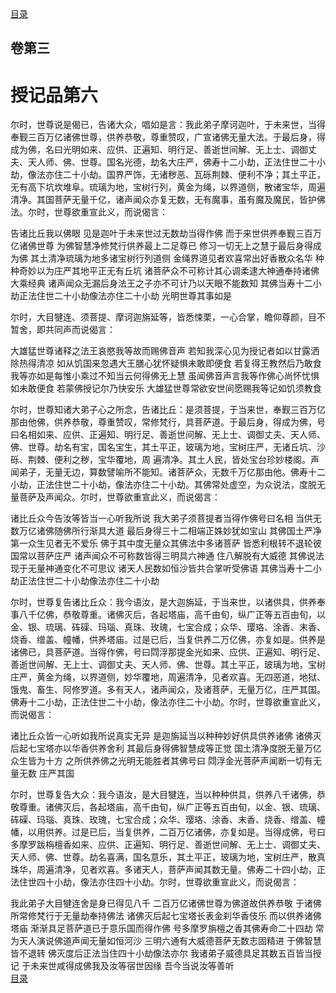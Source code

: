 <div class="menu"><a href="/lotus-sutra/#/table-of-contents">目录</a></div>
<hgroup>
  <h2>卷第三</h2>
  <h1>授记品第六</h1>
</hgroup>
<p>
  尔时，世尊说是偈已，告诸大众，唱如是言：我此弟子摩诃迦叶，于未来世，当得奉觐三百万亿诸佛世尊，供养恭敬，尊重赞叹，广宣诸佛无量大法。于最后身，得成为佛，名曰光明如来、应供、正遍知、明行足、善逝世间解、无上士、调御丈夫、天人师、佛、世尊。国名光德，劫名大庄严，佛寿十二小劫，正法住世二十小劫，像法亦住二十小劫。国界严饰，无诸秽恶、瓦砾荆棘、便利不净；其土平正，无有高下坑坎堆阜。琉璃为地，宝树行列，黄金为绳，以界道侧，散诸宝华，周遍清净。其国菩萨无量千亿，诸声闻众亦复无数，无有魔事，虽有魔及魔民，皆护佛法。尔时，世尊欲重宣此义，而说偈言：
</p>
<div class="commentary">
  <span class="commentary__sentence">告诸比丘</span
  ><span class="commentary__sentence">我以佛眼</span>
  <span class="commentary__sentence">见是迦叶</span
  ><span class="commentary__sentence">于未来世</span
  ><span class="commentary__sentence">过无数劫</span
  ><span class="commentary__sentence">当得作佛</span>
  <span class="commentary__sentence">而于来世</span
  ><span class="commentary__sentence">供养奉觐</span
  ><span class="commentary__sentence">三百万亿</span
  ><span class="commentary__sentence">诸佛世尊</span>
  <span class="commentary__sentence">为佛智慧</span
  ><span class="commentary__sentence">净修梵行</span
  ><span class="commentary__sentence">供养最上</span
  ><span class="commentary__sentence">二足尊已</span>
  <span class="commentary__sentence">修习一切</span
  ><span class="commentary__sentence">无上之慧</span
  ><span class="commentary__sentence">于最后身</span
  ><span class="commentary__sentence">得成为佛</span>
  <span class="commentary__sentence">其土清净</span
  ><span class="commentary__sentence">琉璃为地</span
  ><span class="commentary__sentence">多诸宝树</span
  ><span class="commentary__sentence">行列道侧</span>
  <span class="commentary__sentence">金绳界道</span
  ><span class="commentary__sentence">见者欢喜</span
  ><span class="commentary__sentence">常出好香</span
  ><span class="commentary__sentence">散众名华</span>
  <span class="commentary__sentence">种种奇妙</span
  ><span class="commentary__sentence">以为庄严</span
  ><span class="commentary__sentence">其地平正</span
  ><span class="commentary__sentence">无有丘坑</span>
  <span class="commentary__sentence">诸菩萨众</span
  ><span class="commentary__sentence">不可称计</span
  ><span class="commentary__sentence">其心调柔</span
  ><span class="commentary__sentence">逮大神通</span
  ><span class="commentary__sentence">奉持诸佛</span
  ><span class="commentary__sentence">大乘经典</span>
  <span class="commentary__sentence">诸声闻众</span
  ><span class="commentary__sentence">无漏后身</span
  ><span class="commentary__sentence">法王之子</span
  ><span class="commentary__sentence">亦不可计</span
  ><span class="commentary__sentence">乃以天眼</span
  ><span class="commentary__sentence">不能数知</span>
  <span class="commentary__sentence">其佛当寿</span
  ><span class="commentary__sentence">十二小劫</span
  ><span class="commentary__sentence">正法住世</span
  ><span class="commentary__sentence">二十小劫</span
  ><span class="commentary__sentence">像法亦住</span
  ><span class="commentary__sentence">二十小劫</span>
  <span class="commentary__sentence">光明世尊</span
  ><span class="commentary__sentence">其事如是</span>
</div>
<p>
  尔时，大目犍连、须菩提、摩诃迦旃延等，皆悉悚栗，一心合掌，瞻仰尊颜，目不暂舍，即共同声而说偈言：
</p>
<div class="commentary">
  <span class="commentary__sentence">大雄猛世尊</span
  ><span class="commentary__sentence">诸释之法王</span
  ><span class="commentary__sentence">哀愍我等故</span
  ><span class="commentary__sentence">而赐佛音声</span>
  <span class="commentary__sentence">若知我深心</span
  ><span class="commentary__sentence">见为授记者</span
  ><span class="commentary__sentence">如以甘露洒</span
  ><span class="commentary__sentence">除热得清凉</span>
  <span class="commentary__sentence">如从饥国来</span
  ><span class="commentary__sentence">忽遇大王膳</span
  ><span class="commentary__sentence">心犹怀疑惧</span
  ><span class="commentary__sentence">未敢即便食</span>
  <span class="commentary__sentence">若复得王教</span
  ><span class="commentary__sentence">然后乃敢食</span>
  <span class="commentary__sentence">我等亦如是</span
  ><span class="commentary__sentence">每惟小乘过</span
  ><span class="commentary__sentence">不知当云何</span
  ><span class="commentary__sentence">得佛无上慧</span>
  <span class="commentary__sentence">虽闻佛音声</span
  ><span class="commentary__sentence">言我等作佛</span
  ><span class="commentary__sentence">心尚怀忧惧</span
  ><span class="commentary__sentence">如未敢便食</span>
  <span class="commentary__sentence">若蒙佛授记</span
  ><span class="commentary__sentence">尔乃快安乐</span>
  <span class="commentary__sentence">大雄猛世尊</span
  ><span class="commentary__sentence">常欲安世间</span
  ><span class="commentary__sentence">愿赐我等记</span
  ><span class="commentary__sentence">如饥须教食</span>
</div>
<p>
  尔时，世尊知诸大弟子心之所念，告诸比丘：是须菩提，于当来世，奉觐三百万亿那由他佛，供养恭敬，尊重赞叹，常修梵行，具菩萨道。于最后身，得成为佛，号曰名相如来、应供、正遍知、明行足、善逝世间解、无上士、调御丈夫、天人师、佛、世尊。劫名有宝，国名宝生，其土平正，玻璃为地，宝树庄严，无诸丘坑、沙砾、荆棘、便利之秽，宝华覆地，周
  遍清净。其土人民，皆处宝台珍妙楼阁。声闻弟子，无量无边，算数譬喻所不能知。诸菩萨众，无数千万亿那由他。佛寿十二小劫，正法住世二十小劫，像法亦住二十小劫。其佛常处虚空，为众说法，度脱无量菩萨及声闻众。尔时，世尊欲重宣此义，而说偈言：
</p>
<div class="commentary">
  <span class="commentary__sentence">诸比丘众</span
  ><span class="commentary__sentence">今告汝等</span
  ><span class="commentary__sentence">皆当一心</span
  ><span class="commentary__sentence">听我所说</span>
  <span class="commentary__sentence">我大弟子</span
  ><span class="commentary__sentence">须菩提者</span
  ><span class="commentary__sentence">当得作佛</span
  ><span class="commentary__sentence">号曰名相</span>
  <span class="commentary__sentence">当供无数</span
  ><span class="commentary__sentence">万亿诸佛</span
  ><span class="commentary__sentence">随佛所行</span
  ><span class="commentary__sentence">渐具大道</span>
  <span class="commentary__sentence">最后身得</span
  ><span class="commentary__sentence">三十二相</span
  ><span class="commentary__sentence">端正姝妙</span
  ><span class="commentary__sentence">犹如宝山</span>
  <span class="commentary__sentence">其佛国土</span
  ><span class="commentary__sentence">严净第一</span
  ><span class="commentary__sentence">众生见者</span
  ><span class="commentary__sentence">无不爱乐</span>
  <span class="commentary__sentence">佛于其中</span
  ><span class="commentary__sentence">度无量众</span
  ><span class="commentary__sentence">其佛法中</span
  ><span class="commentary__sentence">多诸菩萨</span>
  <span class="commentary__sentence">皆悉利根</span
  ><span class="commentary__sentence">转不退轮</span
  ><span class="commentary__sentence">彼国常以</span
  ><span class="commentary__sentence">菩萨庄严</span>
  <span class="commentary__sentence">诸声闻众</span
  ><span class="commentary__sentence">不可称数</span
  ><span class="commentary__sentence">皆得三明</span
  ><span class="commentary__sentence">具六神通</span>
  <span class="commentary__sentence">住八解脱</span
  ><span class="commentary__sentence">有大威德</span>
  <span class="commentary__sentence">其佛说法</span
  ><span class="commentary__sentence">现于无量</span
  ><span class="commentary__sentence">神通变化</span
  ><span class="commentary__sentence">不可思议</span>
  <span class="commentary__sentence">诸天人民</span
  ><span class="commentary__sentence">数如恒沙</span
  ><span class="commentary__sentence">皆共合掌</span
  ><span class="commentary__sentence">听受佛语</span>
  <span class="commentary__sentence">其佛当寿</span
  ><span class="commentary__sentence">十二小劫</span
  ><span class="commentary__sentence">正法住世</span
  ><span class="commentary__sentence">二十小劫</span
  ><span class="commentary__sentence">像法亦住</span
  ><span class="commentary__sentence">二十小劫</span>
</div>
<p>
  尔时，世尊复告诸比丘众：我今语汝，是大迦旃延，于当来世，以诸供具，供养奉事八千亿佛，恭敬尊重。诸佛灭后，各起塔庙，高千由旬，纵广正等五百由旬，以金、银、琉璃、砗磲、玛瑙、真珠、玫瑰，七宝合成；众华、璎珞、涂香、末香、烧香、缯盖、幢幡，供养塔庙。过是已后，当复供养二万亿佛，亦复如是。供养是诸佛已，具菩萨道。当得作佛，号曰閰浮那提金光如来、应供、正遍知、明行足、善逝世间解、无上士、调御丈夫、天人师、佛、世尊。其土平正，玻璃为地，宝树庄严，黄金为绳，以界道侧，妙华覆地，周遍清净，见者欢喜。无四恶道，地狱、饿鬼、畜生、阿修罗道。多有天人，诸声闻众，及诸菩萨，无量万亿，庄严其国。佛寿十二小劫，正法住世二十小劫，像法亦住二十小劫。尔时，世尊欲重宣此义，而说偈言：
</p>
<div class="commentary">
  <span class="commentary__sentence">诸比丘众</span
  ><span class="commentary__sentence">皆一心听</span
  ><span class="commentary__sentence">如我所说</span
  ><span class="commentary__sentence">真实无异</span>
  <span class="commentary__sentence">是迦旃延</span
  ><span class="commentary__sentence">当以种种</span
  ><span class="commentary__sentence">妙好供具</span
  ><span class="commentary__sentence">供养诸佛</span>
  <span class="commentary__sentence">诸佛灭后</span
  ><span class="commentary__sentence">起七宝塔</span
  ><span class="commentary__sentence">亦以华香</span
  ><span class="commentary__sentence">供养舍利</span>
  <span class="commentary__sentence">其最后身</span
  ><span class="commentary__sentence">得佛智慧</span
  ><span class="commentary__sentence">成等正觉</span>
  <span class="commentary__sentence">国土清净</span
  ><span class="commentary__sentence">度脱无量</span
  ><span class="commentary__sentence">万亿众生</span
  ><span class="commentary__sentence">皆为十方</span>
  <span class="commentary__sentence">之所供养</span
  ><span class="commentary__sentence">佛之光明</span
  ><span class="commentary__sentence">无能胜者</span
  ><span class="commentary__sentence">其佛号曰</span>
  <span class="commentary__sentence">閰浮金光</span
  ><span class="commentary__sentence">菩萨声闻</span
  ><span class="commentary__sentence">断一切有</span
  ><span class="commentary__sentence">无量无数</span>
  <span class="commentary__sentence">庄严其国</span>
</div>
<p>
  尔时，世尊复告大众：我今语汝，是大目犍连，当以种种供具，供养八千诸佛，恭敬尊重。诸佛灭后，各起塔庙，高千由旬，纵广正等五百由旬，以金、银、琉璃、砗磲、玛瑙、真珠、玫瑰，七宝合成；众华、璎珞、涂香、末香、烧香、缯盖、幢幡，以用供养。过是已后，当复供养，二百万亿诸佛，亦复如是。当得成佛，号曰多摩罗跋栴檀香如来、应供、正遍知、明行足、善逝世间解、无上士、调御丈夫、天人师、佛、世尊。劫名喜满，国名意乐，其土平正，玻璃为地，宝树庄严，散真珠华，周遍清净，见者欢喜。多诸天人，菩萨声闻其数无量。佛寿二十四小劫，正法住世四十小劫，像法亦住四十小劫。尔时，世尊欲重宣此义，而说偈言：
</p>
<div class="commentary">
  <span class="commentary__sentence">我此弟子</span
  ><span class="commentary__sentence">大目犍连</span
  ><span class="commentary__sentence">舍是身已</span
  ><span class="commentary__sentence">得见八千</span>
  <span class="commentary__sentence">二百万亿</span
  ><span class="commentary__sentence">诸佛世尊</span
  ><span class="commentary__sentence">为佛道故</span
  ><span class="commentary__sentence">供养恭敬</span>
  <span class="commentary__sentence">于诸佛所</span
  ><span class="commentary__sentence">常修梵行</span
  ><span class="commentary__sentence">于无量劫</span
  ><span class="commentary__sentence">奉持佛法</span>
  <span class="commentary__sentence">诸佛灭后</span
  ><span class="commentary__sentence">起七宝塔</span
  ><span class="commentary__sentence">长表金刹</span
  ><span class="commentary__sentence">华香伎乐</span>
  <span class="commentary__sentence">而以供养</span
  ><span class="commentary__sentence">诸佛塔庙</span>
  <span class="commentary__sentence">渐渐具足</span
  ><span class="commentary__sentence">菩萨道已</span
  ><span class="commentary__sentence">于意乐国</span
  ><span class="commentary__sentence">而得作佛</span>
  <span class="commentary__sentence">号多摩罗</span
  ><span class="commentary__sentence">旃檀之香</span
  ><span class="commentary__sentence">其佛寿命</span
  ><span class="commentary__sentence">二十四劫</span>
  <span class="commentary__sentence">常为天人</span
  ><span class="commentary__sentence">演说佛道</span
  ><span class="commentary__sentence">声闻无量</span
  ><span class="commentary__sentence">如恒河沙</span>
  <span class="commentary__sentence">三明六通</span
  ><span class="commentary__sentence">有大威德</span
  ><span class="commentary__sentence">菩萨无数</span
  ><span class="commentary__sentence">志固精进</span>
  <span class="commentary__sentence">于佛智慧</span
  ><span class="commentary__sentence">皆不退转</span>
  <span class="commentary__sentence">佛灭度后</span
  ><span class="commentary__sentence">正法当住</span
  ><span class="commentary__sentence">四十小劫</span
  ><span class="commentary__sentence">像法亦尔</span>
  <span class="commentary__sentence">我诸弟子</span
  ><span class="commentary__sentence">威德具足</span
  ><span class="commentary__sentence">其数五百</span
  ><span class="commentary__sentence">皆当授记</span>
  <span class="commentary__sentence">于未来世</span
  ><span class="commentary__sentence">咸得成佛</span
  ><span class="commentary__sentence">我及汝等</span
  ><span class="commentary__sentence">宿世因缘</span>
  <span class="commentary__sentence">吾今当说</span
  ><span class="commentary__sentence">汝等善听</span>
</div>
<div class="menu"><a href="/lotus-sutra/#/table-of-contents">目录</a></div>
